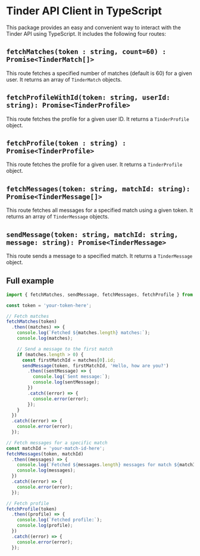 
# Tinder API Client in TypeScript

This package provides an easy and convenient way to interact with the Tinder API using TypeScript. It includes the following four routes:

## `fetchMatches(token : string, count=60) : Promise<TinderMatch[]>`

This route fetches a specified number of matches (default is 60) for a given user. It returns an array of `TinderMatch` objects.

## `fetchProfileWithId(token: string, userId: string): Promise<TinderProfile>`
This route fetches the profile for a given user ID. It returns a `TinderProfile` object.

## `fetchProfile(token : string) : Promise<TinderProfile>`
This route fetches the profile for a given user. It returns a `TinderProfile` object.

## `fetchMessages(token: string, matchId: string): Promise<TinderMessage[]>`
This route fetches all messages for a specified match using a given token. It returns an array of `TinderMessage` objects.
## `sendMessage(token: string, matchId: string, message: string): Promise<TinderMessage>`
This route sends a message to a specified match. It returns a `TinderMessage` object.

## Full example

```typescript
import { fetchMatches, sendMessage, fetchMessages, fetchProfile } from 'tinder-api-client';

const token = 'your-token-here';

// Fetch matches
fetchMatches(token)
  .then((matches) => {
    console.log(`Fetched ${matches.length} matches:`);
    console.log(matches);

    // Send a message to the first match
    if (matches.length > 0) {
      const firstMatchId = matches[0].id;
      sendMessage(token, firstMatchId, 'Hello, how are you?')
        .then((sentMessage) => {
          console.log(`Sent message:`);
          console.log(sentMessage);
        })
        .catch((error) => {
          console.error(error);
        });
    }
  })
  .catch((error) => {
    console.error(error);
  });

// Fetch messages for a specific match
const matchId = 'your-match-id-here';
fetchMessages(token, matchId)
  .then((messages) => {
    console.log(`Fetched ${messages.length} messages for match ${matchId}:`);
    console.log(messages);
  })
  .catch((error) => {
    console.error(error);
  });

// Fetch profile
fetchProfile(token)
  .then((profile) => {
    console.log(`Fetched profile:`);
    console.log(profile);
  })
  .catch((error) => {
    console.error(error);
  });

```
